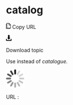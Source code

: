 # catalog

![Copy URL](media/catalog/Copy.png)
Copy URL

![Download](media/catalog/Download.png)

Download topic

Use instead of *catalogue.*

![In progress](media/catalog/activity-large.gif)

URL :
